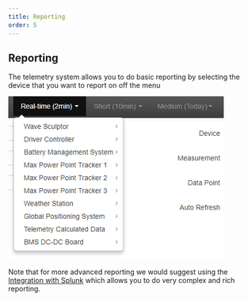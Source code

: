 ```yaml
---
title: Reporting
order: 5
---
```


## Reporting

The telemetry system allows you to do basic reporting by selecting the device that you want to report on off the menu

![Example of the Telemetry Reporting](images/telemetry_reporting.png)

Note that for more advanced reporting we would suggest using the [Integration with Splunk](Splunk.md) which allows you to do very complex and rich reporting.

 
